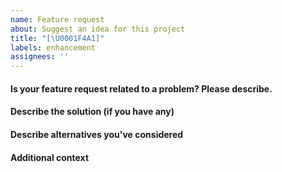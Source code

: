 ```yaml
---
name: Feature request
about: Suggest an idea for this project
title: "[\U0001F4A1]"
labels: enhancement
assignees: ''
---
```


#### Is your feature request related to a problem? Please describe.

<!-- A clear and concise description of what the problem is. Ex. I'm always frustrated when [...] -->

#### Describe the solution (if you have any)

<!-- A clear and concise description of what you want to happen. -->

#### Describe alternatives you've considered

<!-- A clear and concise description of any alternative solutions or features you've considered. -->

#### Additional context

<!-- Add any other context or screenshots about the feature request here. -->

